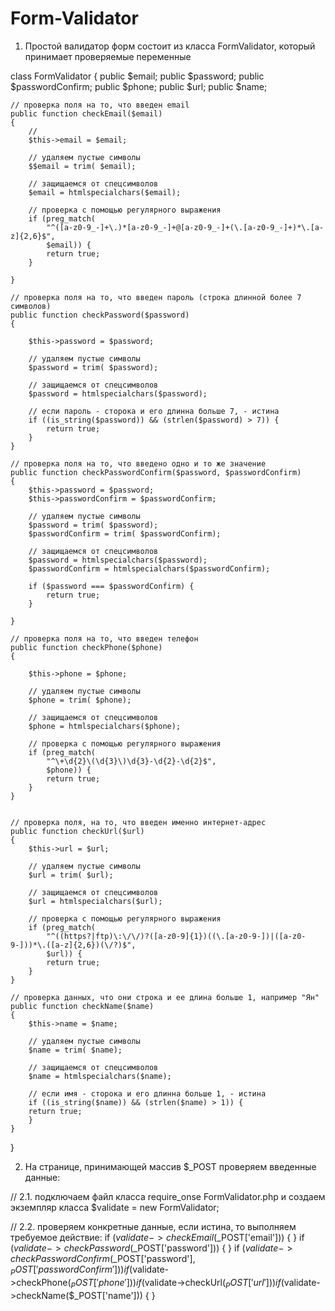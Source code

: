# Form-Validator

1. Простой валидатор форм состоит из класса FormValidator, который принимает проверяемые переменные

class FormValidator
{
    public $email;
    public $password;
    public $passwordConfirm;
    public $phone;
    public $url;
    public $name;

    // проверка поля на то, что введен email
    public function checkEmail($email)
    {
        //
        $this->email = $email;

        // удаляем пустые символы
        $$email = trim( $email);

        // защищаемся от спецсимволов
        $email = htmlspecialchars($email);

        // проверка с помощью регулярного выражения
        if (preg_match(
            "^([a-z0-9_-]+\.)*[a-z0-9_-]+@[a-z0-9_-]+(\.[a-z0-9_-]+)*\.[a-z]{2,6}$",
            $email)) {
            return true;
        }

    }

    // проверка поля на то, что введен пароль (строка длинной более 7 символов)
    public function checkPassword($password)
    {

        $this->password = $password;

        // удаляем пустые символы
        $password = trim( $password);

        // защищаемся от спецсимволов
        $password = htmlspecialchars($password);

        // если пароль - сторока и его длинна больше 7, - истина
        if ((is_string($password)) && (strlen($password) > 7)) {
            return true;
        }
    }

    // проверка поля на то, что введено одно и то же значение
    public function checkPasswordConfirm($password, $passwordConfirm)
    {
        $this->password = $password;
        $this->passwordConfirm = $passwordConfirm;

        // удаляем пустые символы
        $password = trim( $password);
        $passwordConfirm = trim( $passwordConfirm);

        // защищаемся от спецсимволов
        $password = htmlspecialchars($password);
        $passwordConfirm = htmlspecialchars($passwordConfirm);

        if ($password === $passwordConfirm) {
            return true;
        }

    }

    // проверка поля на то, что введен телефон
    public function checkPhone($phone)
    {

        $this->phone = $phone;

        // удаляем пустые символы
        $phone = trim( $phone);

        // защищаемся от спецсимволов
        $phone = htmlspecialchars($phone);

        // проверка с помощью регулярного выражения
        if (preg_match(
            "^\+\d{2}\(\d{3}\)\d{3}-\d{2}-\d{2}$",
            $phone)) {
            return true;
        }
    }


    // проверка поля, на то, что введен именно интернет-адрес
    public function checkUrl($url)
    {
        $this->url = $url;

        // удаляем пустые символы
        $url = trim( $url);

        // защищаемся от спецсимволов
        $url = htmlspecialchars($url);

        // проверка с помощью регулярного выражения
        if (preg_match(
            "^((https?|ftp)\:\/\/)?([a-z0-9]{1})((\.[a-z0-9-])|([a-z0-9-]))*\.([a-z]{2,6})(\/?)$",
            $url)) {
            return true;
        }
    }

    // проверка данных, что они строка и ее длина больше 1, например "Ян"
    public function checkName($name)
    {
        $this->name = $name;

        // удаляем пустые символы
        $name = trim( $name);

        // защищаемся от спецсимволов
        $name = htmlspecialchars($name);

        // если имя - сторока и его длинна больше 1, - истина
        if ((is_string($name)) && (strlen($name) > 1)) {
        return true;
        }
    }

}

2. На странице, принимающей массив $_POST проверяем введенные данные:

// 2.1. подключаем файл класса 
require_onse FormValidator.php 
и создаем экземпляр класса 
$validate = new FormValidator;

// 2.2. проверяем конкретные данные, если истина, то выполняем требуемое действие:
if ($validate->checkEmail($_POST['email'])) {  }
if ($validate->checkPassword($_POST['password'])) {  }
if ($validate->checkPasswordConfirm($_POST['password'], $_POST['passwordConfirm'])) {  }
if ($validate->checkPhone($_POST['phone'])) {  }
if ($validate->checkUrl($_POST['url'])) {  }
if ($validate->checkName($_POST['name'])) {  }
